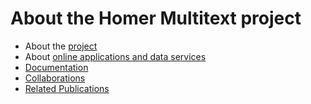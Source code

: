 # About the Homer Multitext project #

- About the [project](about.html)
- About [online applications and data services](hmt-digital.html)
- [Documentation](hmt-docs)
- [Collaborations](collaboration.html)
- [Related Publications](publications.html)